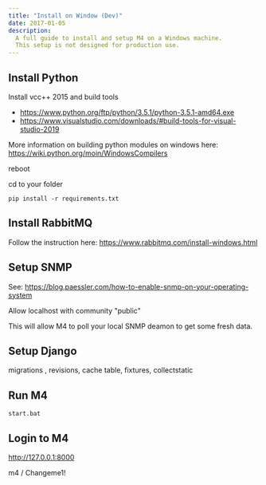 ```yaml
---
title: "Install on Window (Dev)"
date: 2017-01-05
description:
  A full guide to install and setup M4 on a Windows machine.
  This setup is not designed for production use.
---
```





## Install Python

Install vcc++ 2015 and build tools
- https://www.python.org/ftp/python/3.5.1/python-3.5.1-amd64.exe
- https://www.visualstudio.com/downloads/#build-tools-for-visual-studio-2019

More information on building python modules on windows here: https://wiki.python.org/moin/WindowsCompilers

reboot

cd to your folder

```
pip install -r requirements.txt
```

## Install RabbitMQ

Follow the instruction here: https://www.rabbitmq.com/install-windows.html


## Setup SNMP

See: https://blog.paessler.com/how-to-enable-snmp-on-your-operating-system

Allow localhost with community "public"

This will allow M4 to poll your local SNMP deamon to get some fresh data.


## Setup Django

migrations , revisions, cache table, fixtures, collectstatic

## Run M4

```
start.bat
```

## Login to M4

http://127.0.0.1:8000

m4 / Changeme1!
